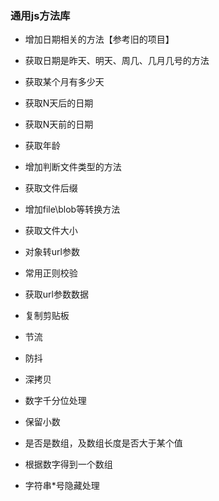 ### 通用js方法库

- 增加日期相关的方法【参考旧的项目】
- 获取日期是昨天、明天、周几、几月几号的方法
- 获取某个月有多少天
- 获取N天后的日期
- 获取N天前的日期
- 获取年龄

- 增加判断文件类型的方法
- 获取文件后缀
- 增加file\blob等转换方法
- 获取文件大小

- 对象转url参数
- 常用正则校验
- 获取url参数数据
- 复制剪贴板

- 节流
- 防抖
- 深拷贝

- 数字千分位处理
- 保留小数
- 是否是数组，及数组长度是否大于某个值
- 根据数字得到一个数组

- 字符串*号隐藏处理